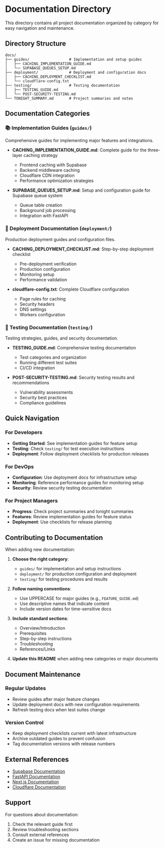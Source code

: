# Documentation Directory

This directory contains all project documentation organized by category for easy navigation and maintenance.

## Directory Structure

```
docs/
├── guides/                  # Implementation and setup guides
│   ├── CACHING_IMPLEMENTATION_GUIDE.md
│   └── SUPABASE_QUEUES_SETUP.md
├── deployment/              # Deployment and configuration docs
│   ├── CACHING_DEPLOYMENT_CHECKLIST.md
│   └── cloudflare-config.txt
├── testing/                 # Testing documentation
│   ├── TESTING_GUIDE.md
│   └── POST-SECURITY-TESTING.md
└── TONIGHT_SUMMARY.md       # Project summaries and notes
```

## Documentation Categories

### 📚 Implementation Guides (`guides/`)
Comprehensive guides for implementing major features and integrations.

- **CACHING_IMPLEMENTATION_GUIDE.md**: Complete guide for the three-layer caching strategy
  - Frontend caching with Supabase
  - Backend middleware caching
  - Cloudflare CDN integration
  - Performance optimization strategies

- **SUPABASE_QUEUES_SETUP.md**: Setup and configuration guide for Supabase queue system
  - Queue table creation
  - Background job processing
  - Integration with FastAPI

### 🚀 Deployment Documentation (`deployment/`)
Production deployment guides and configuration files.

- **CACHING_DEPLOYMENT_CHECKLIST.md**: Step-by-step deployment checklist
  - Pre-deployment verification
  - Production configuration
  - Monitoring setup
  - Performance validation

- **cloudflare-config.txt**: Complete Cloudflare configuration
  - Page rules for caching
  - Security headers
  - DNS settings
  - Workers configuration

### 🧪 Testing Documentation (`testing/`)
Testing strategies, guides, and security documentation.

- **TESTING_GUIDE.md**: Comprehensive testing documentation
  - Test categories and organization
  - Running different test suites
  - CI/CD integration

- **POST-SECURITY-TESTING.md**: Security testing results and recommendations
  - Vulnerability assessments
  - Security best practices
  - Compliance guidelines

## Quick Navigation

### For Developers
- **Getting Started**: See implementation guides for feature setup
- **Testing**: Check `testing/` for test execution instructions
- **Deployment**: Follow deployment checklists for production releases

### For DevOps
- **Configuration**: Use deployment docs for infrastructure setup
- **Monitoring**: Reference performance guides for monitoring setup
- **Security**: Review security testing documentation

### For Project Managers
- **Progress**: Check project summaries and tonight summaries
- **Features**: Review implementation guides for feature status
- **Deployment**: Use checklists for release planning

## Contributing to Documentation

When adding new documentation:

1. **Choose the right category**:
   - `guides/` for implementation and setup instructions
   - `deployment/` for production configuration and deployment
   - `testing/` for testing procedures and results

2. **Follow naming conventions**:
   - Use UPPERCASE for major guides (e.g., `FEATURE_GUIDE.md`)
   - Use descriptive names that indicate content
   - Include version dates for time-sensitive docs

3. **Include standard sections**:
   - Overview/Introduction
   - Prerequisites
   - Step-by-step instructions
   - Troubleshooting
   - References/Links

4. **Update this README** when adding new categories or major documents

## Document Maintenance

### Regular Updates
- Review guides after major feature changes
- Update deployment docs with new configuration requirements
- Refresh testing docs when test suites change

### Version Control
- Keep deployment checklists current with latest infrastructure
- Archive outdated guides to prevent confusion
- Tag documentation versions with release numbers

## External References

- [Supabase Documentation](https://supabase.com/docs)
- [FastAPI Documentation](https://fastapi.tiangolo.com/)
- [Next.js Documentation](https://nextjs.org/docs)
- [Cloudflare Documentation](https://developers.cloudflare.com/)

## Support

For questions about documentation:
1. Check the relevant guide first
2. Review troubleshooting sections
3. Consult external references
4. Create an issue for missing documentation 